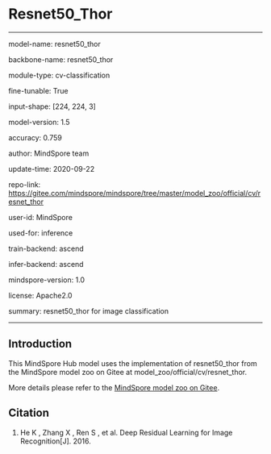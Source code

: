 # Resnet50_Thor

---

model-name: resnet50_thor

backbone-name: resnet50_thor

module-type: cv-classification

fine-tunable: True

input-shape: [224, 224, 3]

model-version: 1.5

accuracy: 0.759



author: MindSpore team

update-time: 2020-09-22

repo-link: https://gitee.com/mindspore/mindspore/tree/master/model_zoo/official/cv/resnet_thor

user-id: MindSpore

used-for: inference

train-backend: ascend

infer-backend: ascend

mindspore-version: 1.0

license: Apache2.0

summary: resnet50_thor for image classification

---


## Introduction

This MindSpore Hub model uses the implementation of resnet50_thor from the MindSpore model zoo on Gitee at model_zoo/official/cv/resnet_thor.

More details please refer to the [MindSpore model zoo on Gitee](https://gitee.com/mindspore/mindspore/blob/master/model_zoo/official/cv/resnet_thor/README.md).


## Citation

1. He K , Zhang X , Ren S , et al. Deep Residual Learning for Image Recognition[J]. 2016.
